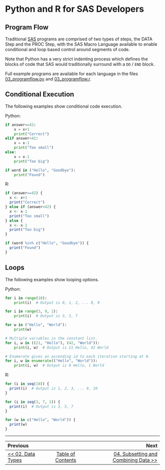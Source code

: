 # Python and R for SAS Developers

## Program Flow

Traditional [SAS](https://www.sas.com/) programs are comprised of two types of steps, the DATA Step and the PROC Step, with the SAS Macro Language available to enable conditional and loop based control around segments of code.

Note that Python has a very strict indenting process which defines the blocks of code that SAS would traditionally surround with a `DO` / `END` block.

Full example programs are available for each language in the files [03_programflow.py](../src/03_programflow.py) and [03_programflow.r](../src/03_programflow.r).

## Conditional Execution

The following examples show conditional code execution.

Python:

```python
if answer==42:
    x = x+1
    print("Correct")
elif answer<42:
    x = x-1
    print("Too small")
else:
    x = x-1
    print("Too big")

if word in ("Hello", "Goodbye"):
    print("Found")
```

R:

```r
if (answer==42) {
  x <- x+1
  print("Correct")
} else if (answer<42) {
  x <- x-1
  print("Too small")
} else {
  x <- x-1
  print("Too big")
}

if (word %in% c("Hello", "Goodbye")) {
  print("Found")
}
```

## Loops

The following examples show looping options.

Python:

```python
for i in range(10):
    print(i)  # Output is 0, 1, 2, ... 8, 9

for i in range(3, 9, 2):
    print(i)  # Output is 3, 5, 7

for w in ("Hello", "World"):
    print(w)

# Multiple variables in the constant list.
for i, w in ((21, "Hello"), (42, "World")):
    print(i, w)  # Output is 21 Hello, 42 World

# Enumerate gives an ascending id to each iteration starting at 0.
for i, w in enumerate(("Hello", "World")):
    print(i, w)  # Output is 0 Hello, 1 World
```

R:

```r
for (i in seq(10)) {
  print(i)  # Output is 1, 2, 3, ... 9, 10
}

for (i in seq(3, 7, 2)) {
  print(i)  # Output is 3, 5, 7
}

for (w in c("Hello", "World")) {
  print(w)
}
```

---

| Previous       |                | Next           |
|:-------------- |:--------------:| --------------:|
| [&lt;&lt; 02. Data Types](02_DataTypes.md) | [Table of Contents](00_TOC.md) | [04. Subsetting and Combining Data &gt;&gt;](04_SubsetCombine.md) |
